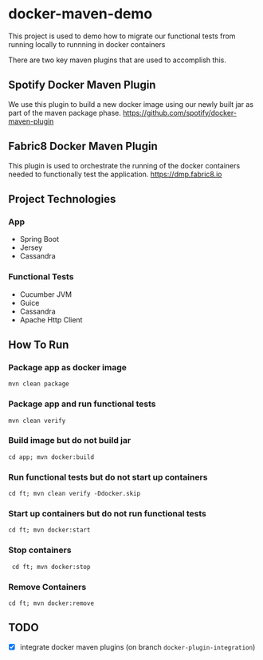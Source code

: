 # docker-maven-demo

This project is used to demo how to migrate our functional tests from running locally to runnning in docker containers

There are two key maven plugins that are used to accomplish this. 

## Spotify Docker Maven Plugin
We use this plugin to build a new docker image using our newly built jar as part of the maven package phase.
https://github.com/spotify/docker-maven-plugin

## Fabric8 Docker Maven Plugin
This plugin is used to orchestrate the running of the docker containers needed to functionally test the application.
https://dmp.fabric8.io

## Project Technologies
### App
* Spring Boot
* Jersey
* Cassandra

### Functional Tests
* Cucumber JVM
* Guice
* Cassandra
* Apache Http Client

## How To Run
### Package app as docker image
```mvn clean package```

### Package app and run functional tests
```mvn clean verify ```

### Build image but do not build jar
```cd app; mvn docker:build```

### Run functional tests but do not start up containers
```cd ft; mvn clean verify -Ddocker.skip```

### Start up containers but do not run functional tests
```cd ft; mvn docker:start```

### Stop containers
``` cd ft; mvn docker:stop```

### Remove Containers
```cd ft; mvn docker:remove```

## TODO
- [x] integrate docker maven plugins (on branch `docker-plugin-integration`)
